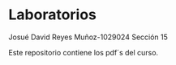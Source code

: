 # Laboratorios
Josué David Reyes Muñoz-1029024
Sección 15

Este repositorio contiene los pdf´s del curso.